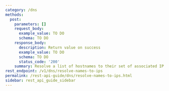 ```yaml
---
category: /dns
methods:
  post:
    parameters: []
    request_body:
      example_value: TO DO
      schema: TO DO
    response_body:
      description: Return value on success
      example_value: TO DO
      schema: TO DO
      status_code: '200'
    summary: Resolve a list of hostnames to their set of associated IP addresses.
rest_endpoint: /v1/dns/resolve-names-to-ips
permalink: /rest-api-guide/dns/resolve-names-to-ips.html
sidebar: rest_api_guide_sidebar
---
```

